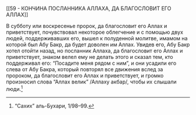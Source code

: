 [[59 - КОНЧИНА ПОСЛАННИКА АЛЛАХА, ДА БЛАГОСЛОВИТ ЕГО АЛЛАХ]]

В субботу или воскресенье пророк, да благословит его Аллах и приветствует, почувствовал некоторое облегчение и с помощью двух людей, поддерживавших его, вышел к полуденной молитве, имамом на которой был Абу Бакр, да будет доволен им Аллах. Увидев его, Абу Бакр хотел отойти назад, но посланник Аллаха, да благословит его Аллах и приветствует, знаком велел ему не делать этого и сказал тем, кто поддерживал его: “Посадите меня рядом с ним”, и они усадили его слева от Абу Бакра, который повторял все движения вслед за пророком, да благословит его Аллах и приветствует, и громко произносил слова “Аллах велик” /Аллаху акбар/, чтобы их слышали люди.[^1]

[^1]: “Сахих” аль-Бухари, 1/98–99.

